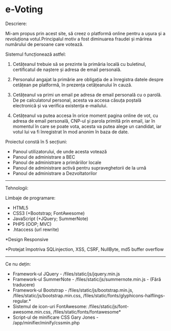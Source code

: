 ﻿# e-Voting
Descriere:

Mi-am propus prin acest site, să creez o platformă online pentru a ușura și a revoluționa votul.Principalul motiv a fost diminuarea fraudei și mărirea numărului de persoane care votează.

Sistemul funcționează astfel:

1. Cetățeanul trebuie să se prezinte la primăria locală cu buletinul, certificatul de naștere și adresa de email personală.

2. Personalul angajat la primărie are obligația de a înregistra datele despre cetățean pe platformă, în prezența cetățeanului în cauză.

3. Cetățeanul va primi un email pe adresa de email personală cu o parolă. De pe calculatorul personal, acesta va accesa căsuța poștală electronică și va verifica existența e-mailului.

4. Cetățeanul va putea accesa în orice moment pagina online de vot, cu adresa de email personală, CNP-ul și parola primită prin email, iar în momentul în care se poate vota, acesta va putea alege un candidat, iar votul lui va fi înregistrat în mod anonim în baza de date.


Proiectul constă în 5 secțiuni:
 - Panoul utilizatorului, de unde acesta votează
 - Panoul de administrare a BEC
 - Panoul de administrare a primăriilor locale
 - Panoul de administrare activă pentru supraveghetorii de la urnă
 - Panoul de administrare a Dezvoltatorilor

****************************************************
Tehnologii:

Limbaje de programare:
 - HTML5
 - CSS3 (+Bootstrap; FontAwesome)
 - JavaScript (+JQuery; SummerNote)
 - PHP5 (OOP; MVC)
 - .htaccess (url rewrite)

*Design Responsive

*Protejat împotriva SQLinjection, XSS, CSRF, NullByte, md5 buffer overflow

*****************************************************
Ce nu dețin:
 - Framework-ul JQuery - /files/static/js/jquery.min.js
 - Framework-ul SummerNote - /files/static/js/summernote.min.js - (Fără traducere)
 - Framework-ul Bootstrap - /files/static/js/bootstrap.min.js, /files/static/js/bootstrap.min.css, /files/static/fonts/glyphicons-halflings-regular.*
 - Sistemul de icon-uri FontAwesome: /files/static/js/font-awesome.min.css, /files/static/fonts/fontawesome*
 - Script-ul de minificare CSS Gary Jones - /app/minifier/minify/cssmin.php
